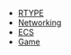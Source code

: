 <!-- docs/_sidebar.md -->

* [RTYPE](/)
* [Networking](/Networking/ "The Networking")
* [ECS](/ECS/ "The ECS")
* [Game](/Game/ "The Game")